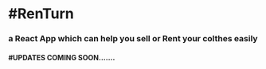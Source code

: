 <h1> #RenTurn </h1> <h3>a React App which can help you sell or Rent your colthes easily </h3>
<h4>#UPDATES COMING SOON.......</h4>

